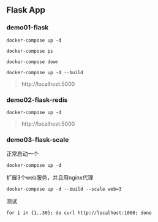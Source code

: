 ## Flask App

### demo01-flask

```shell
docker-compose up -d

docker-compose ps

docker-compose down

docker-compose up -d --build
```

> http://localhost:5000

### demo02-flask-redis

```shell
docker-compose up -d
```

> http://localhost:5000

### demo03-flask-scale

正常启动一个

```shell
docker-compose up -d
```

扩展3个web服务，并且用nginx代理

```shell
docker-compose up -d --build --scale web=3
```

测试

```shell
for i in {1..30}; do curl http://localhost:1080; done
```
